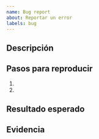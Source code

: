 ```yaml
---
name: Bug report
about: Reportar un error
labels: bug
---
```


## Descripción

## Pasos para reproducir
1. 
2. 

## Resultado esperado

## Evidencia
